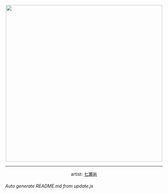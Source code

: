 
<p align="center">
  <img width="500" src="https://nekos.best/api/v2/neko/0178.png">
  <hr/>
  <center>
    artist: <a href="https://www.pixiv.net/en/artworks/84834458">七瀬尚</a>
  </center>
</p>


###### Auto generate README.md from update.js

